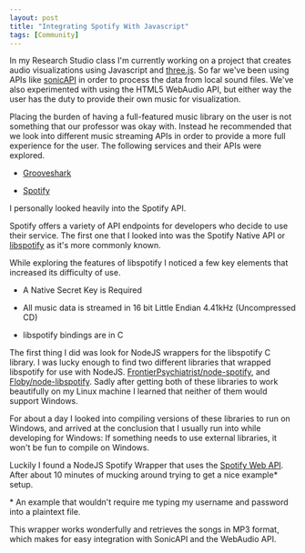 ```yaml
---
layout: post
title: "Integrating Spotify With Javascript"
tags: [Community]
---
```


In my Research Studio class I'm currently working on a project that creates
audio visualizations using Javascript and [three.js](http://threejs.org/). So
far we've been using APIs like [sonicAPI](http://www.sonicapi.com/) in order
to process the data from local sound files. We've also experimented with using
the HTML5 WebAudio API, but either way the user has the duty to provide their
own music for visualization.

Placing the burden of having a full-featured music library on the user is not
something that our professor was okay with. Instead he recommended that we
look into different music streaming APIs in order to provide a more full
experience for the user. The following services and their APIs were explored.

* [Grooveshark](http://grooveshark.com)

* [Spotify](http://spotify.com)

I personally looked heavily into the Spotify API.

Spotify offers a variety of API endpoints for developers who decide to
use their service. The first one that I looked into was the Spotify Native API
or [libspotify](https://developer.spotify.com/technologies/libspotify/) as
it's more commonly known.

While exploring the features of libspotify I noticed a few key elements that
increased its difficulty of use.

* A Native Secret Key is Required

* All music data is streamed in 16 bit Little Endian 4.41kHz (Uncompressed CD)

* libspotify bindings are in C

The first thing I did was look for NodeJS wrappers for the libspotify C
library. I was lucky enough to find two different libraries that wrapped
libspotify for use with NodeJS. [FrontierPsychiatrist/node-spotify](https://github.com/FrontierPsychiatrist/node-spotify),
and [Floby/node-libspotify](https://github.com/Floby/node-libspotify). Sadly
after getting both of these libraries to work beautifully on my Linux machine
I learned that neither of them would support Windows.

For about a day I looked into compiling versions of these libraries to run on
Windows, and arrived at the conclusion that I usually run into while developing
for Windows: If something needs to use external libraries, it won't be fun to
compile on Windows.

Luckily I found a NodeJS Spotify Wrapper that uses the [Spotify Web API](https://developer.spotify.com/web-api/).
After about 10 minutes of mucking around trying to get a nice example* setup.

\* An example that wouldn't require me typing my username and password into
a plaintext file.

This wrapper works wonderfully and retrieves the songs in MP3 format, which
makes for easy integration with SonicAPI and the WebAudio API.

